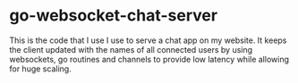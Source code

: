 # go-websocket-chat-server

This is the code that I use I use to serve a chat app on my website.  It keeps the client updated with the names of all connected users by using websockets, go routines and channels to provide low latency while allowing for huge scaling.
